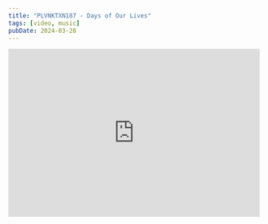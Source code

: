 ```yaml
---
title: "PLVNKTXN187 - Days of Our Lives"
tags: [video, music]
pubDate: 2024-03-28
---
```


<iframe loading="lazy" width="100%" style="aspect-ratio: 3/2;"  src="https://www.youtube.com/embed/qNeKHa2sKbY?si=uub6RXMoORtjpyfr&amp;controls=0" title="YouTube video player" frameborder="0" allow="accelerometer; autoplay; clipboard-write; encrypted-media; gyroscope; picture-in-picture; web-share" referrerpolicy="strict-origin-when-cross-origin" allowfullscreen></iframe>
